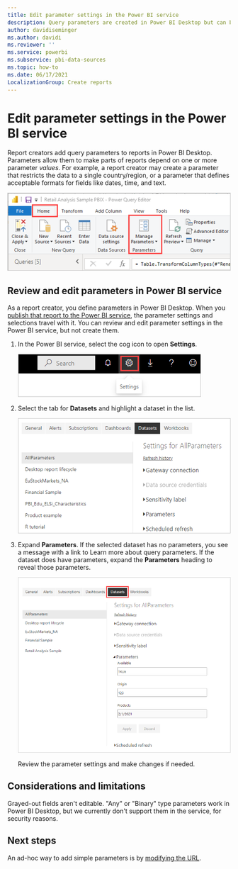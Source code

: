 ```yaml
---
title: Edit parameter settings in the Power BI service
description: Query parameters are created in Power BI Desktop but can be reviewed and updated in Power BI service
author: davidiseminger
ms.author: davidi
ms.reviewer: ''
ms.service: powerbi
ms.subservice: pbi-data-sources
ms.topic: how-to
ms.date: 06/17/2021
LocalizationGroup: Create reports
---
```

# Edit parameter settings in the Power BI service
Report creators add query parameters to reports in Power BI Desktop. Parameters allow them to make parts of reports depend on one or more parameter *values*. For example, a report creator may create a parameter that restricts the data to a single country/region, or a parameter that defines acceptable formats for fields like dates, time, and text.

![Home tab showing Manage Parameters option in Desktop](media/service-parameters/power-bi-manage-parameters.png)

## Review and edit parameters in Power BI service

As a report creator, you define parameters in Power BI Desktop. When you [publish that report to the Power BI service](../create-reports/desktop-upload-desktop-files.md), the parameter settings and selections travel with it. You can review and edit parameter settings in the Power BI service, but not create them.

1. In the Power BI service, select the cog icon to open **Settings**.

   ![cog icon](media/service-parameters/power-bi-cog.png)

2. Select the tab for **Datasets** and highlight a dataset in the list. 
    
    ![Settings window with Datasets tab selected](media/service-parameters/power-bi-select-dataset2.png)

3. Expand **Parameters**.  If the selected dataset has no parameters, you see a message with a link to Learn more about query parameters. If the dataset does have parameters, expand the **Parameters** heading to reveal those parameters. 

    ![Settings window with Parameters expanded](media/service-parameters/power-bi-settings.png)

    Review the parameter settings and make changes if needed.

## Considerations and limitations

Grayed-out fields aren't editable. "Any" or "Binary" type parameters work in Power BI Desktop, but we currently don't support them in the service, for security reasons.

## Next steps
An ad-hoc way to add simple parameters is by [modifying the URL](../collaborate-share/service-url-filters.md).
